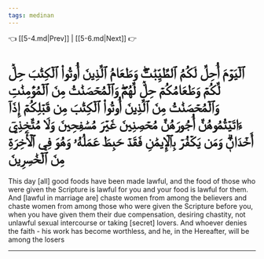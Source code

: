 ```yaml
---
tags: medinan
---
```


👈 [[5-4.md|Prev]] | [[5-6.md|Next]] 👉

# ٱلۡيَوۡمَ أُحِلَّ لَكُمُ ٱلطَّيِّبَٰتُۖ وَطَعَامُ ٱلَّذِينَ أُوتُواْ ٱلۡكِتَٰبَ حِلّٞ لَّكُمۡ وَطَعَامُكُمۡ حِلّٞ لَّهُمۡۖ وَٱلۡمُحۡصَنَٰتُ مِنَ ٱلۡمُؤۡمِنَٰتِ وَٱلۡمُحۡصَنَٰتُ مِنَ ٱلَّذِينَ أُوتُواْ ٱلۡكِتَٰبَ مِن قَبۡلِكُمۡ إِذَآ ءَاتَيۡتُمُوهُنَّ أُجُورَهُنَّ مُحۡصِنِينَ غَيۡرَ مُسَٰفِحِينَ وَلَا مُتَّخِذِيٓ أَخۡدَانٖۗ وَمَن يَكۡفُرۡ بِٱلۡإِيمَٰنِ فَقَدۡ حَبِطَ عَمَلُهُۥ وَهُوَ فِي ٱلۡأٓخِرَةِ مِنَ ٱلۡخَٰسِرِينَ

This day [all] good foods have been made lawful, and the food of those who were given the Scripture is lawful for you and your food is lawful for them. And [lawful in marriage are] chaste women from among the believers and chaste women from among those who were given the Scripture before you, when you have given them their due compensation, desiring chastity, not unlawful sexual intercourse or taking [secret] lovers. And whoever denies the faith - his work has become worthless, and he, in the Hereafter, will be among the losers

---

